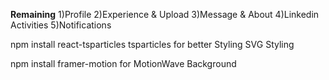 **Remaining**
1)Profile
2)Experience & Upload
3)Message & About
4)Linkedin Activities
5)Notifications

npm install react-tsparticles tsparticles
for better Styling SVG Styling

npm install framer-motion
for MotionWave Background
